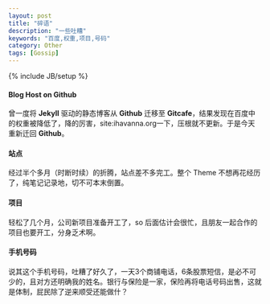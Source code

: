 ```yaml
---
layout: post
title: "碎语"
description: "一些吐糟"
keywords: "百度,权重,项目,号码"
category: Other
tags: [Gossip]
---
```

{% include JB/setup %}

#### Blog Host on Github

曾一度将 **Jekyll** 驱动的静态博客从 **Github** 迁移至 **Gitcafe**，结果发现在百度中的权重被降低了，降的厉害，site:ihavanna.org一下，压根就不更新。于是今天重新迁回 **Github**。

#### 站点

经过半个多月（时断时续）的折腾，站点差不多完工。整个 Theme 不想再花经历了，纯笔记记录地，切不可本末倒置。

#### 项目

轻松了几个月，公司新项目准备开工了，so 后面估计会很忙，且朋友一起合作的项目也要开工，分身乏术啊。

<!-- more -->
#### 手机号码

说其这个手机号码，吐糟了好久了，一天3个商铺电话，6条股票短信，是必不可少的，且对方还明确我的姓名。银行与保险是一家，保险再将电话号码出售，这就是体制，屁民除了逆来顺受还能做什？
